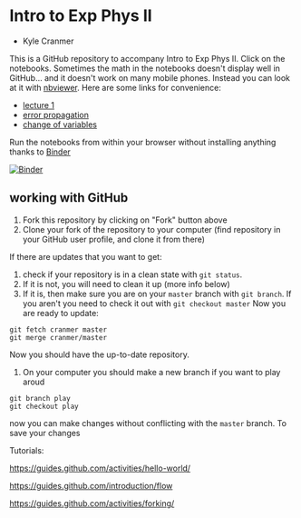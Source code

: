 # Intro to Exp Phys II

* Kyle Cranmer 


This is a GitHub repository to accompany Intro to Exp Phys II. Click on the notebooks.
Sometimes the math in the notebooks doesn't display well in GitHub... and it doesn't work on many mobile phones.
Instead you can look at it with [nbviewer](http://nbviewer.jupyter.org/). Here are some links for convenience:
   * [lecture 1](http://nbviewer.jupyter.org/github/cranmer/intro-exp-phys-II/blob/master/lecture1-in-class-demo.ipynb)
   * [error propagation](http://nbviewer.jupyter.org/github/cranmer/intro-exp-phys-II/blob/master/investigating%20propagation%20of%20errors%20-%20Interactive%20version.ipynb)
   * [change of variables](http://nbviewer.jupyter.org/github/cranmer/intro-exp-phys-II/blob/master/change-of-variables.ipynb)


Run the notebooks from within your browser without installing anything thanks to [Binder](http://mybinder.org)


[![Binder](https://mybinder.org/badge.svg)](https://mybinder.org/v2/gh/cranmer/intro-exp-phys-II/master)

## working with GitHub

1. Fork this repository by clicking on "Fork" button above
1. Clone your fork of the repository to your computer (find repository in your GitHub user profile, and clone it from there)

If there are updates that you want to get:
1. check if your repository is in a clean state with `git status`. 
1. If it is not, you will need to clean it up (more info below)
1. If it is, then make sure you are on your `master` branch with `git branch`. 
If you aren't you need to check it out with `git checkout master`
Now you are ready to update:
```
git fetch cranmer master
git merge cranmer/master
```


Now you should have the up-to-date repository.


1. On your computer you should make a new branch if you want to play aroud
```
git branch play
git checkout play
```
now you can make changes without conflicting with the `master` branch.
To save your changes 

Tutorials:

https://guides.github.com/activities/hello-world/

https://guides.github.com/introduction/flow

https://guides.github.com/activities/forking/
